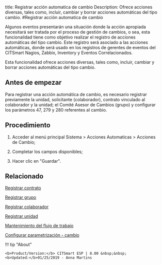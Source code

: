 title: Registrar acción automatica de cambio
Description: Ofrece acciones diversas, tales como, incluir, cambiar y borrar acciones automáticas del tipo cambio.
#Registrar acción automatica de cambio


Algunos eventos presentarán una situación donde la acción apropiada necesitará
ser tratada por el proceso de gestión de cambios, o sea, esta funcionalidad
tiene como objetivo realizar el registro de acciones automáticas del tipo
cambio. Este registro será asociado a las acciones automáticas, donde será usado
en los registros de gerentes de eventos del CITSmart Nagios, Zabbix, Inventory y
Eventos Correlacionados.

Esta funcionalidad ofrece acciones diversas, tales como, incluir, cambiar y
borrar acciones automáticas del tipo cambio.

Antes de empezar
--------------------

Para registrar una acción automática de cambio, es necesario registrar
previamente la unidad, solicitante (colaborador), contrato vinculado al
colaborador y la unidad; el Comité Asesor de Cambios (grupo) y configurar los parámetros
47, 279 y 280 referentes al cambio.

Procedimiento
-----------------

1.  Acceder al menú principal Sistema \> Acciones Automaticas \> Acciones de
    Cambio;

2.  Completar los campos disponibles;

3.  Hacer clic en "Guardar".




Relacionado
-------

[Registrar contrato](/es-es/citsmart-esp-8/additional-features/contract-management/use/register-contract.html)

[Registrar grupo](/es-es/citsmart-esp-8/initial-settings/access-settings/user/register-groups.html)

[Registrar colaborador](/es-es/citsmart-esp-8/initial-settings/access-settings/user/register-employee.html)

[Registrar unidad](/es-es/citsmart-esp-8/platform-administration/region-and-language/register-unit.html)

[Mantenimiento del flujo de trabajo](/es-es/citsmart-esp-8/platform-administration/flow-maintenance/workflow.maintenance.html)

[Configurar parametrización - cambio](/es-es/citsmart-esp-8/platform-administration/parameters-list/configure-parametrization-change.html)

!!! tip "About"

    <b>Product/Version:</b> CITSmart ESP | 8.00 &nbsp;&nbsp;
    <b>Updated:</b>01/25/2019 - Anna Martins

